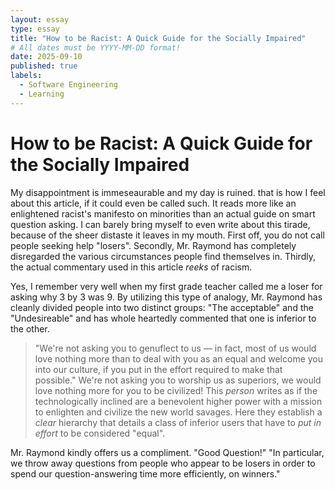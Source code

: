 ```yaml
---
layout: essay
type: essay
title: "How to be Racist: A Quick Guide for the Socially Impaired"
# All dates must be YYYY-MM-DD format!
date: 2025-09-10
published: true
labels:
  - Software Engineering
  - Learning
---
```



# How to be Racist: A Quick Guide for the Socially Impaired

</t> My disappointment is immeseaurable and my day is ruined. that is how I feel about this article, if it could even be called such. It reads more like an enlightened racist's manifesto on minorities than an actual guide on smart question asking. I can barely bring myself to even write about this tirade, because of the sheer distaste it leaves in my mouth. First off, you do not call people seeking help "losers". 
Secondly, Mr. Raymond has completely disregarded the various circumstances people find themselves in. Thirdly, the actual commentary used in this article *reeks* of racism.

  Yes, I remember very well when my first grade teacher called me a loser for asking why 3 by 3 was 9. By utilizing this type of analogy, Mr. Raymond has cleanly divided people into two distinct groups: "The acceptable" and the "Undesireable" and has whole heartedly commented that one is inferior to the other. 
   > "We're not asking you to genuflect to us — in fact, most of us would love nothing more than to deal with you as an equal and welcome you into our culture, if you put in the effort required to make that possible."
We're not asking you to worship us as superiors, we would love nothing more for you to be civilized! This *person* writes as if the technologically inclined are a benevolent higher power with a mission to enlighten and civilize the new world savages. Here they establish a *clear* hierarchy that details a class of inferior users that have to *put in effort* to be considered "equal". 

  Mr. Raymond kindly offers us a compliment. "Good Question!" "In particular, we throw away questions from people who appear to be losers in order to spend our question-answering time more efficiently, on winners." 


